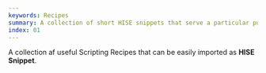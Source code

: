 ```yaml
---
keywords: Recipes
summary: A collection of short HISE snippets that serve a particular purpose
index: 01
---
```


A collection af useful Scripting Recipes that can be easily imported as **HISE Snippet**.